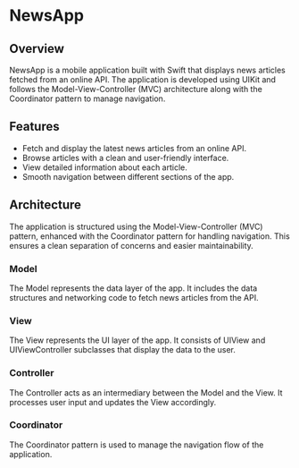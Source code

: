 # NewsApp

## Overview
NewsApp is a mobile application built with Swift that displays news articles fetched from an online API. The application is developed using UIKit and follows the Model-View-Controller (MVC) architecture along with the Coordinator pattern to manage navigation.

## Features
- Fetch and display the latest news articles from an online API.
- Browse articles with a clean and user-friendly interface.
- View detailed information about each article.
- Smooth navigation between different sections of the app.

## Architecture
The application is structured using the Model-View-Controller (MVC) pattern, enhanced with the Coordinator pattern for handling navigation. This ensures a clean separation of concerns and easier maintainability.

### Model
The Model represents the data layer of the app. It includes the data structures and networking code to fetch news articles from the API.

### View
The View represents the UI layer of the app. It consists of UIView and UIViewController subclasses that display the data to the user.

### Controller
The Controller acts as an intermediary between the Model and the View. It processes user input and updates the View accordingly.

### Coordinator
The Coordinator pattern is used to manage the navigation flow of the application.

